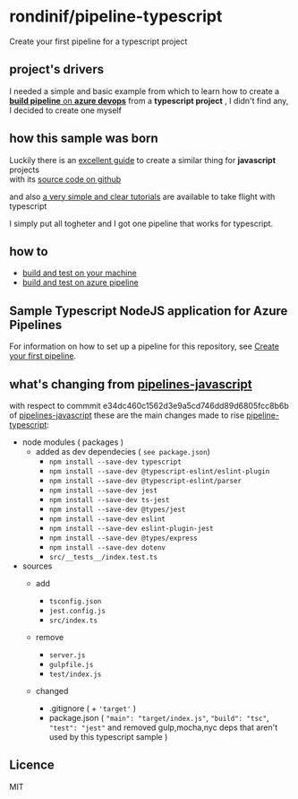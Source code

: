 # rondinif/pipeline-typescript
Create your first pipeline for a typescript project

<!-- why -->
## project's drivers 
I needed a simple and basic example from which to learn how to create a [**build pipeline** on **azure devops**](https://docs.microsoft.com/it-it/azure/devops/pipelines/?view=azure-devops) from a **typescript project** , I didn't find any, I decided to create one myself

<!-- how -->
## how this sample was born
Luckily there is an [excellent guide](https://docs.microsoft.com/en-us/azure/devops/pipelines/create-first-pipeline) to create a similar thing for **javascript** projects  
with its [source code on github](https://github.com/MicrosoftDocs/pipelines-javascript)

and also [a very simple and clear tutorials](https://itnext.io/step-by-step-building-and-publishing-an-npm-typescript-package-44fe7164964c) are available to take flight with typescript

I simply put all togheter and I got one pipeline that works for typescript.

## how to 
- [build and test on your machine](./build-and-test-on-ide.md)
- [build and test on azure pipeline](./setup-build-and-test-azure-pipeline.md)

## Sample Typescript NodeJS application for Azure Pipelines

For information on how to set up a pipeline for this repository, see [Create your first pipeline](https://docs.microsoft.com/azure/devops/pipelines/get-started-yaml?view=azure-devops).




<!-- what -->
## what's changing from  [pipelines-javascript](https://github.com/MicrosoftDocs/pipelines-javascript)
with respect to commmit e34dc460c1562d3e9a5cd746dd89d6805fcc8b6b of [pipelines-javascript](https://github.com/MicrosoftDocs/pipelines-javascript) these are the main changes made to rise [pipeline-typescript](https://github.com/rondinif/pipeline-typescript):
- node modules ( packages )
    - added as dev dependecies ( `see package.json`)
        - `npm install --save-dev typescript`
        - `npm install --save-dev @typescript-eslint/eslint-plugin`
        - `npm install --save-dev @typescript-eslint/parser`
        - `npm install --save-dev jest`
        - `npm install --save-dev ts-jest`
        - `npm install --save-dev @types/jest`
        - `npm install --save-dev eslint`
        - `npm install --save-dev eslint-plugin-jest`
        - `npm install --save-dev @types/express`
        - `npm install --save-dev dotenv`
        - `src/__tests__/index.test.ts`
- sources 
    - add
        - `tsconfig.json`
        - `jest.config.js`
        - `src/index.ts`

    - remove 
        - `server.js`
        - `gulpfile.js`
        - `test/index.js`

    - changed
        - .gitignore ( + `'target'` )
        - package.json ( `"main": "target/index.js"`, `"build": "tsc"`, `"test": "jest"` and removed gulp,mocha,nyc deps that aren't used by this typescript sample )

## Licence
MIT